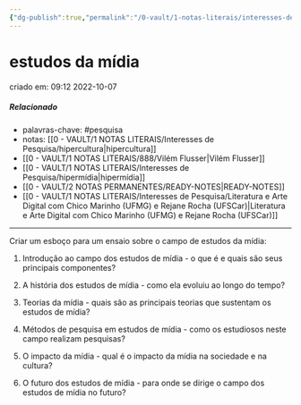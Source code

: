```yaml
---
{"dg-publish":true,"permalink":"/0-vault/1-notas-literais/interesses-de-pesquisa/estudos-da-midia/","tags":["pesquisa"],"dgHomeLink":true,"dgShowLocalGraph":true,"dgShowFileTree":true,"dgEnableSearch":true}
---
```


# estudos da mídia
criado em: 09:12 2022-10-07

##### Relacionado
- palavras-chave: #pesquisa 
- notas: [[0 - VAULT/1 NOTAS LITERAIS/Interesses de Pesquisa/hipercultura\|hipercultura]]
- [[0 - VAULT/1 NOTAS LITERAIS/888/Vilém Flusser\|Vilém Flusser]]
- [[0 - VAULT/1 NOTAS LITERAIS/Interesses de Pesquisa/hipermídia\|hipermídia]]
- [[0 - VAULT/2 NOTAS PERMANENTES/READY-NOTES\|READY-NOTES]]
- [[0 - VAULT/1 NOTAS LITERAIS/Interesses de Pesquisa/Literatura e Arte Digital com Chico Marinho (UFMG) e Rejane Rocha (UFSCar)\|Literatura e Arte Digital com Chico Marinho (UFMG) e Rejane Rocha (UFSCar)]]
---

Criar um esboço para um ensaio sobre o campo de estudos da mídia:

1. Introdução ao campo dos estudos de mídia - o que é e quais são seus principais componentes?

2. A história dos estudos de mídia - como ela evoluiu ao longo do tempo?

3. Teorias da mídia - quais são as principais teorias que sustentam os estudos de mídia?

4. Métodos de pesquisa em estudos de mídia - como os estudiosos neste campo realizam pesquisas?

5. O impacto da mídia - qual é o impacto da mídia na sociedade e na cultura?

6. O futuro dos estudos de mídia - para onde se dirige o campo dos estudos de mídia no futuro?